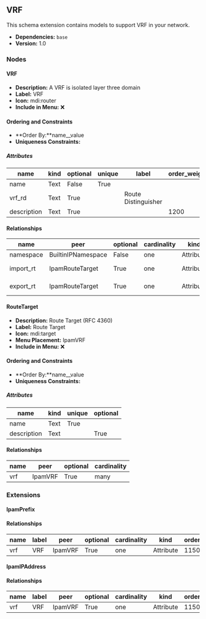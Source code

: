 ## VRF

This schema extension contains models to support VRF in your network.

- **Dependencies:** `base`
- **Version:** 1.0

### Nodes

#### VRF

- **Description:** A VRF is isolated layer three domain
- **Label:** VRF
- **Icon:** mdi:router
- **Include in Menu:** ❌

#### Ordering and Constraints

- **Order By:**name__value
- **Uniqueness Constraints:**

##### Attributes

| name | kind | optional | unique | label | order_weight |
| ---- | ---- | -------- | ------ | ----- | ------------ |
| name | Text | False | True |  |  |
| vrf\_rd | Text | True |  | Route Distinguisher |  |
| description | Text | True |  |  | 1200 |

#### Relationships

| name | peer | optional | cardinality | kind | identifier | label |
| ---- | ---- | -------- | ----------- | ---- | ---------- | ----- |
| namespace | BuiltinIPNamespace | False | one | Attribute |  |  |
| import\_rt | IpamRouteTarget | True | one | Attribute | vrf\_\_import | Import Targets |
| export\_rt | IpamRouteTarget | True | one | Attribute | vrf\_\_export | Export Targets |

#### RouteTarget

- **Description:** Route Target (RFC 4360)
- **Label:** Route Target
- **Icon:** mdi:target
- **Menu Placement:** IpamVRF
- **Include in Menu:** ❌

#### Ordering and Constraints

- **Order By:**name__value
- **Uniqueness Constraints:**

##### Attributes

| name | kind | unique | optional |
| ---- | ---- | ------ | -------- |
| name | Text | True |  |
| description | Text |  | True |

#### Relationships

| name | peer | optional | cardinality |
| ---- | ---- | -------- | ----------- |
| vrf | IpamVRF | True | many |

### Extensions

#### IpamPrefix

#### Relationships

| name | label | peer | optional | cardinality | kind | order_weight |
| ---- | ----- | ---- | -------- | ----------- | ---- | ------------ |
| vrf | VRF | IpamVRF | True | one | Attribute | 1150 |

#### IpamIPAddress

#### Relationships

| name | label | peer | optional | cardinality | kind | order_weight |
| ---- | ----- | ---- | -------- | ----------- | ---- | ------------ |
| vrf | VRF | IpamVRF | True | one | Attribute | 1150 |

